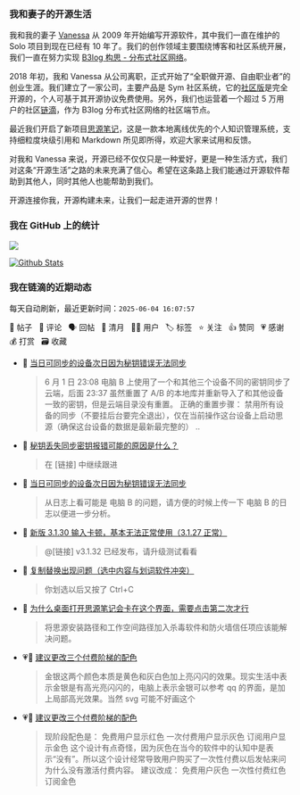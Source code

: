 ### 我和妻子的开源生活

我和我的妻子 [Vanessa](https://github.com/Vanessa219) 从 2009 年开始编写开源软件，其中我们一直在维护的 Solo 项目到现在已经有 10 年了。我们的创作领域主要围绕博客和社区系统开展，我们一直在努力实现 [B3log 构思 - 分布式社区网络](https://ld246.com/article/1546941897596)。

2018 年初，我和 Vanessa 从公司离职，正式开始了“全职做开源、自由职业者”的创业生涯。我们建立了一家公司，主要产品是 Sym 社区系统，它的[社区版](https://github.com/88250/symphony)是完全开源的，个人可基于其开源协议免费使用。另外，我们也运营着一个超过 5 万用户的社区[链滴](https://ld246.com)，作为 B3log 分布式社区网络的社区端节点。

最近我们开启了新项目[思源笔记](https://github.com/siyuan-note/siyuan)，这是一款本地离线优先的个人知识管理系统，支持细粒度块级引用和 Markdown 所见即所得，欢迎大家来试用和反馈。

对我和 Vanessa 来说，开源已经不仅仅只是一种爱好，更是一种生活方式，我们对这条“开源生活”之路的未来充满了信心。希望在这条路上我们能通过开源软件帮助到其他人，同时其他人也能帮助到我们。

开源连接你我，开源构建未来，让我们一起走进开源的世界！

### 我在 GitHub 上的统计

<a title="Hits" target="_blank" href="https://github.com/88250/88250"><img src="https://hits.b3log.org/88250/88250.svg"></a>

[![Github Stats](https://github-readme-stats.vercel.app/api?username=88250&theme=tokyonight&show_icons=true)](https://github.com/88250)

<!--events start -->

### 我在链滴的近期动态

每天自动刷新，最近更新时间：`2025-06-04 16:07:57`

📝 帖子 &nbsp; 💬 评论 &nbsp; 🗣 回帖 &nbsp; 🌙 清月 &nbsp; 👨‍💻 用户 &nbsp; 🏷️ 标签 &nbsp; ⭐️ 关注 &nbsp; 👍 赞同 &nbsp; 💗 感谢 &nbsp; 💰 打赏 &nbsp; 🗃 收藏

* 💬 [当日可同步的设备次日因为秘钥错误无法同步](https://ld246.com/article/1748951583264/comment/1749005594712#comments)

  > 6 月 1 日 23:08 电脑 B 上使用了一个和其他三个设备不同的密钥同步了云端，后面 23:37 虽然重置了 A/B 的本地库并重新导入了和其他设备一致的密钥，但是云端目录没有重置。 正确的重置步骤： 禁用所有设备的同步（不要挂后台要完全退出），仅在当前操作这台设备上启动思源（确保这台设备的数据是最新最完整的）  ..
* 💬 [秘钥丢失同步密钥报错可能的原因是什么？](https://ld246.com/article/1748869590557/comment/1748956435144#comments)

  > 在 [链接] 中继续跟进
* 💬 [当日可同步的设备次日因为秘钥错误无法同步](https://ld246.com/article/1748951583264/comment/1748955952332#comments)

  > 从日志上看可能是 电脑 B 的问题，请方便的时候上传一下 电脑 B 的日志以便进一步分析。
* 💬 [新版 3.1.30 输入卡顿，基本无法正常使用（3.1.27 正常）](https://ld246.com/article/1747813879688/comment/1748953329021#comments)

  > @[链接] v3.1.32 已经发布，请升级测试看看
* 💬 [复制替换出现问题（选中内容与划词软件冲突）](https://ld246.com/article/1748759014041/comment/1748762145165#comments)

  > 你划选以后又按了 Ctrl+C
* 💬 [为什么桌面打开思源笔记会卡在这个界面，需要点击第二次才行](https://ld246.com/article/1748755319713/comment/1748758579543#comments)

  > 将思源安装路径和工作空间路径加入杀毒软件和防火墙信任项应该能解决问题。
* 💗💬 [建议更改三个付费阶梯的配色](https://ld246.com/article/1748677384919/comment/1748753365791#comments)

  > 金银这两个颜色本质是黄色和灰白色加上亮闪闪的效果。现实生活中表示金银是有高光亮闪闪的，电脑上表示金银可以参考 qq 的界面，是加上局部高光效果。当然 svg 可能不好画这个
* 💗📝 [建议更改三个付费阶梯的配色](https://ld246.com/article/1748677384919)

  > 现阶段配色是： 免费用户显示红色 一次付费用户显示灰色 订阅用户显示金色 这个设计有点奇怪，因为灰色在当今的软件中的认知中是表示“没有”。所以这个设计经常导致用户购买了一次性付费以后发帖来问为什么没有激活付费内容。 建议改成： 免费用户灰色 一次性付费红色 订阅金色


<!--events end -->
